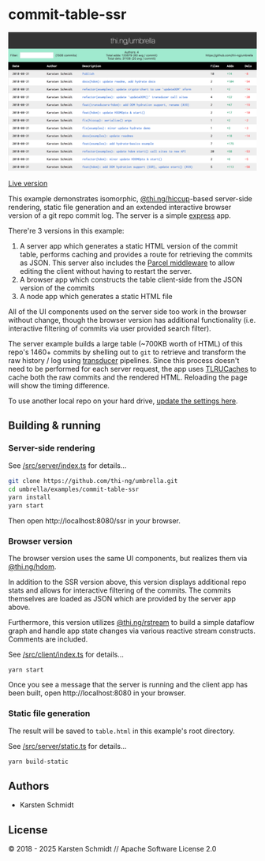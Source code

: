 # commit-table-ssr

![screenshot](https://raw.githubusercontent.com/thi-ng/umbrella/develop/assets/examples/commit-table-ssr.png)

[Live version](http://demo.thi.ng/umbrella/commit-table-ssr/)

This example demonstrates isomorphic,
[@thi.ng/hiccup](https://github.com/thi-ng/umbrella/tree/develop/packages/hiccup)-based
server-side rendering, static file generation and an extended
interactive browser version of a git repo commit log. The server is a
simple [express](https://expressjs.com/) app.

There're 3 versions in this example:

1) A server app which generates a static HTML version of the commit
   table, performs caching and provides a route for retrieving
   the commits as JSON. This server also includes the [Parcel
   middleware](https://parceljs.org/api.html#middleware) to allow
   editing the client without having to restart the server.
2) A browser app which constructs the table client-side from the JSON
   version of the commits
3) A node app which generates a static HTML file

All of the UI components used on the server side too work in the browser
without change, though the browser version has additional functionality
(i.e. interactive filtering of commits via user provided search filter).

The server example builds a large table (~700KB worth of HTML) of this
repo's 1460+ commits by shelling out to `git` to retrieve and transform
the raw history / log using
[transducer](https://github.com/thi-ng/umbrella/tree/develop/packages/transducers)
pipelines. Since this process doesn't need to be performed for each
server request, the app uses
[TLRUCaches](https://github.com/thi-ng/umbrella/tree/develop/packages/cache#tlru)
to cache both the raw commits and the rendered HTML. Reloading the page
will show the timing difference.

To use another local repo on your hard drive, [update the settings
here](./src/common/config.ts#L24).

## Building & running

### Server-side rendering

See [/src/server/index.ts](./src/server/index.ts) for details...

```bash
git clone https://github.com/thi-ng/umbrella.git
cd umbrella/examples/commit-table-ssr
yarn install
yarn start
```

Then open http://localhost:8080/ssr in your browser.

### Browser version

The browser version uses the same UI components, but realizes them via
[@thi.ng/hdom](https://github.com/thi-ng/umbrella/tree/develop/packages/hdom).

In addition to the SSR version above, this version displays additional
repo stats and allows for interactive filtering of the commits. The
commits themselves are loaded as JSON which are provided by the server
app above.

Furthermore, this version utilizes
[@thi.ng/rstream](https://github.com/thi-ng/umbrella/tree/develop/packages/rstream)
to build a simple dataflow graph and handle app state changes via
various reactive stream constructs. Comments are included.

See [/src/client/index.ts](./src/client/index.ts) for details...

```
yarn start
```

Once you see a message that the server is running and the client app has
been built, open http://localhost:8080 in your browser.

### Static file generation

The result will be saved to `table.html` in this example's root directory.

See [/src/server/static.ts](./src/server/static.ts) for details...

```bash
yarn build-static
```

## Authors

- Karsten Schmidt

## License

&copy; 2018 - 2025 Karsten Schmidt // Apache Software License 2.0
